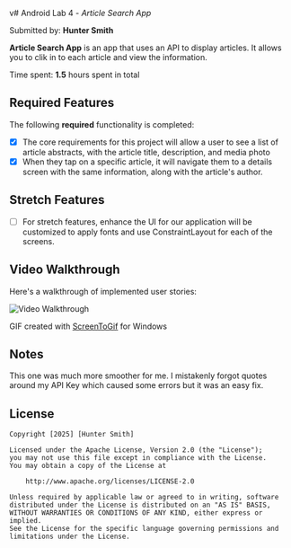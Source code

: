 v# Android Lab 4 - *Article Search App*

Submitted by: **Hunter Smith**

**Article Search App** is an app that uses an API to display articles. It allows you to clik in to each article and view the information.

Time spent: **1.5** hours spent in total

## Required Features

The following **required** functionality is completed:
- [x] The core requirements for this project will allow a user to see a list of article abstracts, with the article title, description, and media photo
- [x] When they tap on a specific article, it will navigate them to a details screen with the same information, along with the article's author.

## Stretch Features

- [ ] For stretch features, enhance the UI for our application will be customized to apply fonts and use ConstraintLayout for each of the screens.

## Video Walkthrough

Here's a walkthrough of implemented user stories:

<img src='./ArticleSearch.gif' title='Video Walkthrough' width='' alt='Video Walkthrough' />

<!-- Replace this with whatever GIF tool you used! -->
GIF created with [ScreenToGif](https://www.screentogif.com/) for Windows


## Notes

This one was much more smoother for me. I mistakenly forgot quotes around my API Key which caused some errors but it was an easy fix.

## License

    Copyright [2025] [Hunter Smith]

    Licensed under the Apache License, Version 2.0 (the "License");
    you may not use this file except in compliance with the License.
    You may obtain a copy of the License at

        http://www.apache.org/licenses/LICENSE-2.0

    Unless required by applicable law or agreed to in writing, software
    distributed under the License is distributed on an "AS IS" BASIS,
    WITHOUT WARRANTIES OR CONDITIONS OF ANY KIND, either express or implied.
    See the License for the specific language governing permissions and
    limitations under the License.
